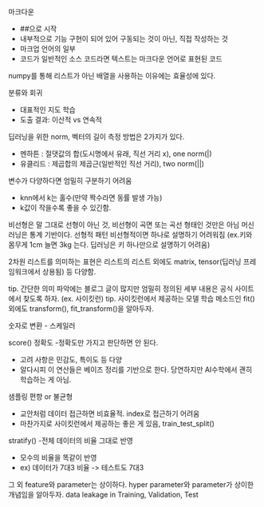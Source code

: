 마크다운
- ##으로 시작
- 내부적으로 기능 구현이 되어 있어 구동되는 것이 아닌, 직접 작성하는 것
- 마크업 언어의 일부
- 코드가 일반적인 소스 코드라면 텍스트는 마크다운 언어로 표현된 코드 


numpy를 통해 리스트가 아닌 배열을 사용하는 이유에는 효율성에 있다. 


분류와 회귀
- 대표적인 지도 학습
- 도출 결과: 이산적 vs 연속적


딥러닝을 위한 norm, 벡터의 길이 측정 방법은 2가지가 있다.
- 멘하튼 : 절댓값의 합(도시명에서 유래, 직선 거리 x), one norm(|)
- 유클리드 : 제곱합의 제곱근(일반적인 직선 거리), two norm(||)



변수가 다양하다면 엄밀히 구분하기 어려움
- knn에서 k는 홀수(만약 짝수라면 동률 발생 가능)
- k값이 작을수록 좋을 수 있긴함.


비선형은 말 그대로 선형이 아닌 것, 비선형이 곡면 또는 곡선 형태인 것만은 아님
머신러닝은 통계 기반이다. 선형적 패턴
비선형적이면 하나로 설명하기 어려워짐 
(ex.키와 몸무게 1cm 늘면 3kg 는다. 딥러닝은 키 하나만으로 설명하기 어려움)


2차원 리스트를 의미하는 표현은 리스트의 리스트 외에도 matrix, tensor(딥러닝 프레임워크에서 상용됨) 등 다양함.
 
tip. 간단한 의미 파악에는 블로그 글이 많지만 엄밀히 정의된 세부 내용은 공식 사이트에서 찾도록 하자. (ex. 사이킷런)
tip. 사이킷런에서 제공하는 모델 학습 메소드인 fit() 외에도 transform(), fit_transform()을 알아두자.

숫자로 변환 - 스케일러


score() 정확도 
-정확도만 가지고 판단하면 안 된다.
- 고려 사항은 민감도, 특이도 등 다양
- 알다시피 이 연산들은 베이즈 정리를 기반으로 한다. 당연하지만 AI수학에서 괜히 학습하는 게 아님.

샘플링 편향 or 불균형
- 교안처럼 데이터 접근하면 비효율적. index로 접근하기 어려움
- 마찬가지로 사이킷런에서 제공하는 좋은 게 있음, train_test_split()

stratify()
-전체 데이터의 비율 그대로 반영
- 모수의 비율을 똑같이 반영
- ex) 데이터가 7대3 비율 -> 테스트도 7대3

그 외
feature와 parameter는 상이하다.
hyper parameter와 parameter가 상이한 개념임을 알아두자. 
data leakage in Training, Validation, Test
